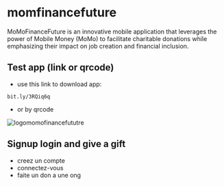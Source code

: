 # momfinancefuture
MoMoFinanceFuture is an innovative mobile application that leverages the power of Mobile Money (MoMo) to facilitate charitable donations while emphasizing their impact on job creation and financial inclusion.

## Test app (link or qrcode)
- use this link to download app: 
```
bit.ly/3RQiq6q
```

- or by qrcode

![logomomofinancefututre](https://momoff.technology.dirkk.tech/img/bitly_3RQiq6q.png)

## Signup login and give a gift
- creez un compte
- connectez-vous
- faite un don a une ong
